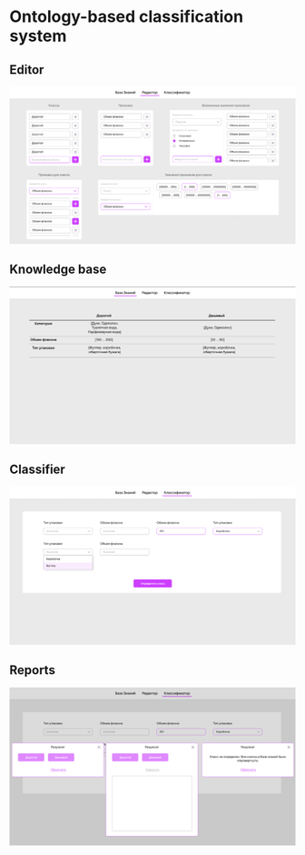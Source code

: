 # Ontology-based classification system

## Editor
[<img src="./editor.png" width="800">]()
## Knowledge base
[<img src="./knowledge%20base.png" width="800">]()
## Classifier
[<img src="./classifier.png" width="800">]()
## Reports
[<img src="./reports.png" width="800">]()
